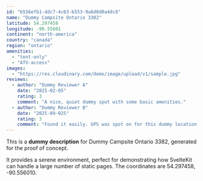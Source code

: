```yaml
---
id: "b556efb1-ddc7-4c63-b553-9a6d0d0a4dc8"
name: "Dummy Campsite Ontario 3382"
latitude: 54.297458
longitude: -90.55601
continent: "north-america"
country: "canada"
region: "ontario"
amenities:
  - "tent-only"
  - "ATV-access"
images:
  - "https://res.cloudinary.com/demo/image/upload/v1/sample.jpg"
reviews:
  - author: "Dummy Reviewer A"
    date: "2025-02-05"
    rating: 3
    comment: "A nice, quiet dummy spot with some basic amenities."
  - author: "Dummy Reviewer B"
    date: "2025-09-025"
    rating: 3
    comment: "Found it easily. GPS was spot on for this dummy location."
---
```


This is a **dummy description** for Dummy Campsite Ontario 3382, generated for the proof of concept.

It provides a serene environment, perfect for demonstrating how SvelteKit can handle a large number of static pages. The coordinates are 54.297458, -90.556010.
